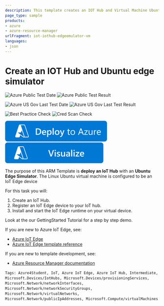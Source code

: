 ```yaml
---
description: This template creates an IOT Hub and Virtual Machine Ubuntu edge simulator.
page_type: sample
products:
- azure
- azure-resource-manager
urlFragment: iot-iothub-edgeemulator-vm
languages:
- json
---
```

# Create an IOT Hub and Ubuntu edge simulator

![Azure Public Test Date](https://azurequickstartsservice.blob.core.windows.net/badges/quickstarts/microsoft.devices/iot-iothub-edgeemulator-vm/PublicLastTestDate.svg)
![Azure Public Test Result](https://azurequickstartsservice.blob.core.windows.net/badges/quickstarts/microsoft.devices/iot-iothub-edgeemulator-vm/PublicDeployment.svg)

![Azure US Gov Last Test Date](https://azurequickstartsservice.blob.core.windows.net/badges/quickstarts/microsoft.devices/iot-iothub-edgeemulator-vm/FairfaxLastTestDate.svg)
![Azure US Gov Last Test Result](https://azurequickstartsservice.blob.core.windows.net/badges/quickstarts/microsoft.devices/iot-iothub-edgeemulator-vm/FairfaxDeployment.svg)

![Best Practice Check](https://azurequickstartsservice.blob.core.windows.net/badges/quickstarts/microsoft.devices/iot-iothub-edgeemulator-vm/BestPracticeResult.svg)
![Cred Scan Check](https://azurequickstartsservice.blob.core.windows.net/badges/quickstarts/microsoft.devices/iot-iothub-edgeemulator-vm/CredScanResult.svg)

[![Deploy To Azure](https://raw.githubusercontent.com/Azure/azure-quickstart-templates/master/1-CONTRIBUTION-GUIDE/images/deploytoazure.svg?sanitize=true)](https://portal.azure.com/#create/Microsoft.Template/uri/https%3A%2F%2Fraw.githubusercontent.com%2FAzure%2Fazure-quickstart-templates%2Fmaster%2Fquickstarts%2Fmicrosoft.devices%2Fiot-iothub-edgeemulator-vm%2Fazuredeploy.json)
[![Visualize](https://raw.githubusercontent.com/Azure/azure-quickstart-templates/master/1-CONTRIBUTION-GUIDE/images/visualizebutton.svg?sanitize=true)](http://armviz.io/#/?load=https%3A%2F%2Fraw.githubusercontent.com%2FAzure%2Fazure-quickstart-templates%2Fmaster%2Fquickstarts%2Fmicrosoft.devices%2Fiot-iothub-edgeemulator-vm%2Fazuredeploy.json)

The purpose of this ARM Template is **deploy an IoT Hub** with an **Ubuntu Edge Simulator**.
The Linux Ubuntu virtual machine is configured to be an IoT Edge device

For this task you will:

1. Create an IoT Hub.
2. Register an IoT Edge device to your IoT hub.
3. Install and start the IoT Edge runtime on your virtual device.

Look at the our GettingStarted Tutorial for a step by step demo.

If you are new to Azure IoT Edge, see:

- [Azure IoT Edge](https://docs.microsoft.com/azure/iot-edge/about-iot-edge)
- [Azure IoT Edge template reference](https://docs.microsoft.com/azure/templates/microsoft.devices/2019-03-22/iothubs)

If you are new to template development, see:

- [Azure Resource Manager documentation](https://docs.microsoft.com/azure/azure-resource-manager/)

`Tags: Azure4Student, IoT, Azure IoT Edge, Azure IoT Hub, Intermediate, Microsoft.Devices/IotHubs, Microsoft.Devices/provisioningServices, Microsoft.Network/networkInterfaces, Microsoft.Network/networkSecurityGroups, Microsoft.Network/virtualNetworks, Microsoft.Network/publicIpAddresses, Microsoft.Compute/virtualMachines`

